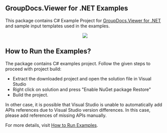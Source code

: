 ## GroupDocs.Viewer for .NET Examples

This package contains C# Example Project for [GroupDocs.Viewer for .NET](https://www.groupdocs.com/products/viewer/net) and sample input templates used in the examples.

<p align="center">
  <a title="Download complete GroupDocs.Viewer for .NET Example source code" href="https://github.com/groupdocsviewer/GroupDocs_Viewer_NET/archive/master.zip">
	<img src="https://raw.github.com/AsposeExamples/java-examples-dashboard/master/images/downloadZip-Button-Large.png" />
  </a>
</p>

## How to Run the Examples?

The package contains C# examples project. Follow the given steps to proceed with project build:

* Extract the downloaded project and open the solution file in Visual Studio
* Right click on solution and press "Enable NuGet package Restore"
* Build the project.

In other case, it is possible that Visual Studio is unable to automatically add APIs references due to Visual Studio version differences. In this case, please add references of missing APIs manually.

For more details, visit  [How to Run Examples](http://groupdocs.com/docs/display/viewernet/How+to+Run+Examples).
